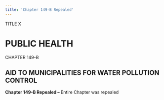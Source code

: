 ```yaml
---
title: 'Chapter 149-B Repealed'
---
```


TITLE X
                                             
PUBLIC HEALTH
=============

CHAPTER 149-B
                                             
AID TO MUNICIPALITIES FOR WATER POLLUTION CONTROL
-------------------------------------------------

**Chapter 149-B Repealed –** Entire Chapter was repealed
